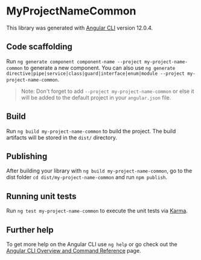 # MyProjectNameCommon

This library was generated with [Angular CLI](https://github.com/angular/angular-cli) version 12.0.4.

## Code scaffolding

Run `ng generate component component-name --project my-project-name-common` to generate a new component. You can also use `ng generate directive|pipe|service|class|guard|interface|enum|module --project my-project-name-common`.

> Note: Don't forget to add `--project my-project-name-common` or else it will be added to the default project in your `angular.json` file.

## Build

Run `ng build my-project-name-common` to build the project. The build artifacts will be stored in the `dist/` directory.

## Publishing

After building your library with `ng build my-project-name-common`, go to the dist folder `cd dist/my-project-name-common` and run `npm publish`.

## Running unit tests

Run `ng test my-project-name-common` to execute the unit tests via [Karma](https://karma-runner.github.io).

## Further help

To get more help on the Angular CLI use `ng help` or go check out the [Angular CLI Overview and Command Reference](https://angular.io/cli) page.
